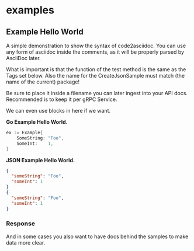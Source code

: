 # examples

## Example Hello World

A simple demonstration to show the syntax of code2asciidoc.
You can use any form of asciidoc inside the comments, as it will be
properly parsed by AsciiDoc later.

What is important is that the function of the test method is the same
as the Tags set below.
Also the name for the CreateJsonSample must match (the name of the current)
package\!

Be sure to place it inside a filename you can later ingest into your
API docs. Recommended is to keep it per gRPC Service.

<div class="note">

We can even use blocks in here if we want.

</div>

**Go Example Hello World.**

``` go
ex := Example{
    SomeString: "Foo",
    SomeInt:    1,
}
```

**JSON Example Hello World.**

``` json
{
  "someString": "Foo",
  "someInt": 1
}
{
  "someString": "Foo",
  "someInt": 1
}
```

### Response

And in some cases you also want to have docs behind the samples to make
data more clear.
